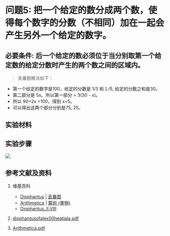 # 问题5: 把一个给定的数分成两个数，使得每个数字的分数（不相同）加在一起会产生另外一个给定的数字。

## 必要条件: 后一个给定的数必须位于当分别取第一个给定数的给定分数时产生的两个数之间的区域内。

> 丢番图解法如下：
>  
- 第一个给定的数字是100，给定的分数是 1/3 和１/5, 给定的分数之和是30。
- 第二部分是 5x。所以第一部分 = 3(30 - x)。
- 所以 90+2x =100，得到 x=5。
- 可以得出这两个部分分别是75, 25。

## 实验材料

## 实验步骤

![](/images/函数和极限/丢番图的《算术》中典型的推演实验/基本概念/卷1/问题5/1a1.jpg)

## 参考文献及资料

1. 维基百科
	- [Diophantus](https://en.wikipedia.org/wiki/Diophantus) | [丢番图](https://zh.wikipedia.org/wiki/丢番图) 
	- [Arithmetica](https://en.wikipedia.org/wiki/Arithmetica) | [算術 (書物)](https://ja.wikipedia.org/wiki/%E7%AE%97%E8%A1%93_(%E6%9B%B8%E7%89%A9)) 
	- [Diophantus_II.VIII](https://en.wikipedia.org/wiki/Diophantus_II.VIII) 

2. [diophantusofalex00heatiala.pdf](https://archive.org/download/diophantusofalex00heatiala/diophantusofalex00heatiala.pdf) 
3. [Arithmetica.pdf](https://staff.um.edu.mt/jmus1/Diophantus.pdf) 




